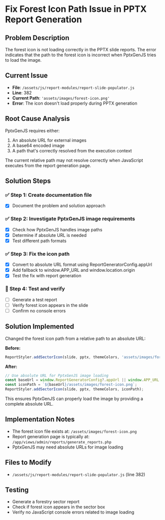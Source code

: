 # Fix Forest Icon Path Issue in PPTX Report Generation

## Problem Description
The forest icon is not loading correctly in the PPTX slide reports. The error indicates that the path to the forest icon is incorrect when PptxGenJS tries to load the image.

## Current Issue
- **File**: `/assets/js/report-modules/report-slide-populator.js`
- **Line**: 382
- **Current Path**: `'assets/images/forest-icon.png'`
- **Error**: The icon doesn't load properly during PPTX generation

## Root Cause Analysis
PptxGenJS requires either:
1. An absolute URL for external images
2. A base64 encoded image
3. A path that's correctly resolved from the execution context

The current relative path may not resolve correctly when JavaScript executes from the report generation page.

## Solution Steps

### ✅ Step 1: Create documentation file
- [x] Document the problem and solution approach

### ✅ Step 2: Investigate PptxGenJS image requirements
- [x] Check how PptxGenJS handles image paths
- [x] Determine if absolute URL is needed
- [x] Test different path formats

### ✅ Step 3: Fix the icon path
- [x] Convert to absolute URL format using ReportGeneratorConfig.appUrl
- [x] Add fallback to window.APP_URL and window.location.origin
- [x] Test the fix with report generation

### 🔄 Step 4: Test and verify
- [ ] Generate a test report
- [ ] Verify forest icon appears in the slide
- [ ] Confirm no console errors

## Solution Implemented
Changed the forest icon path from a relative path to an absolute URL:

**Before:**
```javascript
ReportStyler.addSectorIcon(slide, pptx, themeColors, 'assets/images/forest-icon.png');
```

**After:**
```javascript
// Use absolute URL for PptxGenJS image loading
const baseUrl = window.ReportGeneratorConfig?.appUrl || window.APP_URL || window.location.origin;
const iconPath = `${baseUrl}/assets/images/forest-icon.png`;
ReportStyler.addSectorIcon(slide, pptx, themeColors, iconPath);
```

This ensures PptxGenJS can properly load the image by providing a complete absolute URL.

## Implementation Notes
- The forest icon file exists at: `/assets/images/forest-icon.png`
- Report generation page is typically at: `/app/views/admin/reports/generate_reports.php`
- PptxGenJS may need absolute URLs for image loading

## Files to Modify
- `/assets/js/report-modules/report-slide-populator.js` (line 382)

## Testing
- Generate a forestry sector report
- Check if forest icon appears in the sector box
- Verify no JavaScript console errors related to image loading
